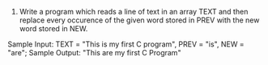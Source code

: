 1. Write a program which reads a line of text in an array TEXT and then replace every occurence of the given word stored in PREV with the new word stored in NEW.

Sample Input: TEXT = "This is my first C program", PREV = "is", NEW = "are";
Sample Output: "This are my first C Program"